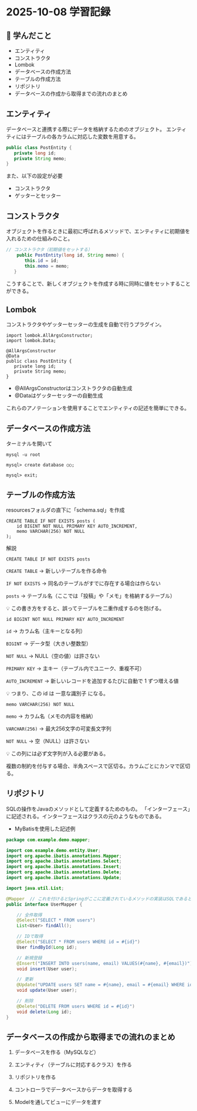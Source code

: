 # 2025-10-08 学習記録

## 📘 学んだこと
- エンティティ
- コンストラクタ
- Lombok
- データベースの作成方法
- テーブルの作成方法
- リポジトリ
- データベースの作成から取得までの流れのまとめ

## エンティティ
データベースと連携する際にデータを格納するためのオブジェクト。
エンティティにはテーブルの各カラムに対応した変数を用意する。

```java
public class PostEntity {
   private long id;
   private String memo;
}
```

また、以下の設定が必要
- コンストラクタ
- ゲッターとセッター

## コンストラクタ
オブジェクトを作るときに最初に呼ばれるメソッドで、エンティティに初期値を入れるための仕組みのこと。

```java
// コンストラクタ（初期値をセットする）
    public PostEntity(long id, String memo) {
       this.id = id;
       this.memo = memo;
   }
```

こうすることで、新しくオブジェクトを作成する時に同時に値をセットすることができる。

## Lombok
コンストラクタやゲッターセッターの生成を自動で行うプラグイン。

```
import lombok.AllArgsConstructor;
import lombok.Data;

@AllArgsConstructor
@Data
public class PostEntity {
   private long id;
   private String memo;
}
```

- @AllArgsConstructorはコンストラクタの自動生成
- @Dataはゲッターセッターの自動生成

これらのアノテーションを使用することでエンティティの記述を簡単にできる。

## データベースの作成方法
ターミナルを開いて
```
mysql -u root
```
```
mysql> create database ○○;
```
```
mysql> exit;
```

## テーブルの作成方法
resourcesフォルダの直下に「schema.sql」を作成

```
CREATE TABLE IF NOT EXISTS posts (
    id BIGINT NOT NULL PRIMARY KEY AUTO_INCREMENT,
    memo VARCHAR(256) NOT NULL
);
```

解説

```CREATE TABLE IF NOT EXISTS posts```

```CREATE TABLE``` → 新しいテーブルを作る命令

```IF NOT EXISTS``` → 同名のテーブルがすでに存在する場合は作らない

```posts``` → テーブル名（ここでは「投稿」や「メモ」を格納するテーブル）

💡 この書き方をすると、誤ってテーブルを二重作成するのを防げる。





```id BIGINT NOT NULL PRIMARY KEY AUTO_INCREMENT```

```id``` → カラム名（主キーとなる列）

```BIGINT``` → データ型（大きい整数型）

```NOT NULL``` → NULL（空の値）は許さない

```PRIMARY KEY``` → 主キー（テーブル内でユニーク、重複不可）

```AUTO_INCREMENT``` → 新しいレコードを追加するたびに自動で 1 ずつ増える値

💡 つまり、この id は 一意な識別子 になる。





```memo VARCHAR(256) NOT NULL```

```memo``` → カラム名（メモの内容を格納）

```VARCHAR(256)``` → 最大256文字の可変長文字列

```NOT NULL``` → 空（NULL）は許さない

💡 この列には必ず文字列が入る必要がある。

複数の制約を付与する場合、半角スペースで区切る。カラムごとにカンマで区切る。

## リポジトリ
SQLの操作をJavaのメソッドとして定義するためのもの。
「インターフェース」に記述される。インターフェースはクラスの元のようなものである。
- MyBatisを使用した記述例
```java
package com.example.demo.mapper;

import com.example.demo.entity.User;
import org.apache.ibatis.annotations.Mapper;
import org.apache.ibatis.annotations.Select;
import org.apache.ibatis.annotations.Insert;
import org.apache.ibatis.annotations.Delete;
import org.apache.ibatis.annotations.Update;

import java.util.List;

@Mapper  // これを付けるとSpringがここに定義されているメソッドの実装はSQLであると認識する。
public interface UserMapper {

    // 全件取得
    @Select("SELECT * FROM users")
    List<User> findAll();

    // IDで取得
    @Select("SELECT * FROM users WHERE id = #{id}")
    User findById(Long id);

    // 新規登録
    @Insert("INSERT INTO users(name, email) VALUES(#{name}, #{email})")
    void insert(User user);

    // 更新
    @Update("UPDATE users SET name = #{name}, email = #{email} WHERE id = #{id}")
    void update(User user);

    // 削除
    @Delete("DELETE FROM users WHERE id = #{id}")
    void delete(Long id);
}
```

## データベースの作成から取得までの流れのまとめ

1. データベースを作る（MySQLなど）
   
2. エンティティ（テーブルに対応するクラス）を作る
   
3. リポジトリを作る
   
4. コントローラでデータベースからデータを取得する
   
5. Modelを通してビューにデータを渡す